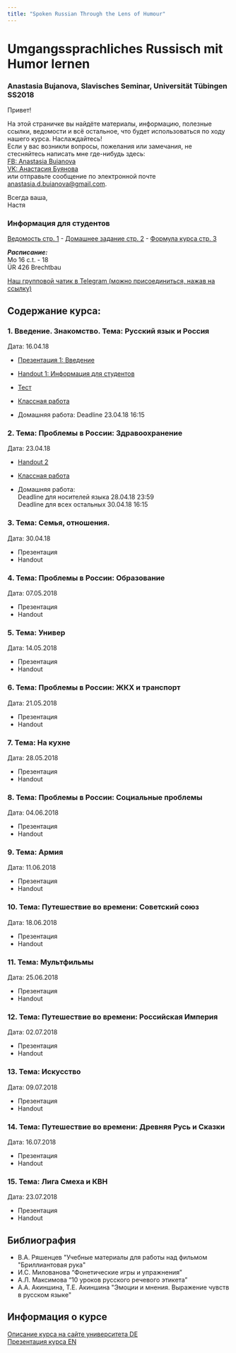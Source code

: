 ```yaml
---
title: "Spoken Russian Through the Lens of Humour"
--- 
```


# Umgangssprachliches Russisch mit Humor lernen
### Anastasia Bujanova, Slavisches Seminar, Universität Tübingen SS2018

Привет!

На этой страничке вы найдёте материалы, информацию, полезные ссылки, ведомости и всё остальное, что будет использоваться по ходу нашего курса. Наслаждайтесь!  
Если у вас возникли вопросы, пожелания или замечания, не стесняйтесь написать мне где-нибудь здесь:  
[FB: Anastasia Buianova](https://www.facebook.com/anastasia.buianova)  
[VK: Анастасия Буянова](https://vk.com/anaesthesiabuianova)  
или отправьте сообщение по электронной почте [anastasia.d.buianova@gmail.com](anastasia.d.buianova@gmail.com).

Всегда ваша,  
Настя

### Информация для студентов

[Ведомость стр. 1](https://docs.google.com/spreadsheets/d/1tdinptxIFDalAQa3iHYhIRKybBKyOelF3qSb4YBjzXc/edit#gid=1748941722) - [Домашнее задание стр. 2](https://docs.google.com/spreadsheets/d/1tdinptxIFDalAQa3iHYhIRKybBKyOelF3qSb4YBjzXc/edit#gid=0) - [Формула курса стр. 3](https://docs.google.com/spreadsheets/d/1tdinptxIFDalAQa3iHYhIRKybBKyOelF3qSb4YBjzXc/edit#gid=163382033)

***Расписание:***  
Mo 16 c.t. - 18  
ÜR 426 Brechtbau

[Наш групповой чатик в Telegram (можно присоединиться, нажав на ссылку)](https://t.me/joinchat/GwoRSwvpYRQ2X_QvT3N7Wg)


## Содержание курса:
### 1. Введение. Знакомство. Тема: Русский язык и Россия
Дата: 16.04.18
   * [Презентация 1: Введение](https://prezi.com/view/MaravmUVbUYtziX8Z9G8/) 
   * [Handout 1: Информация для студентов](https://github.com/bujanova/bujanova.github.io/blob/master/Handout%201%20-%20Google%20Docs.pdf)
   * [Тест](https://github.com/bujanova/bujanova.github.io/blob/master/%D0%A2%D0%B5%D1%81%D1%82.%20%D0%93%D1%80%D0%B0%D0%BC%D0%BC%D0%B0%D1%82%D0%B8%D0%BA%D0%B0%20%D0%B8%20%D0%BB%D0%B5%D0%BA%D1%81%D0%B8%D0%BA%D0%B0.pdf)
   
   * [Классная работа](https://docs.google.com/document/d/1H2jArP20lf035M7Hm_rOInwfnIbkl-6lITGmjbiEYGo/edit?usp=sharing)
   * Домашняя работа: Deadline 23.04.18 16:15


### 2. Тема: Проблемы в России: Здравоохранение
Дата: 23.04.18 
   * [Handout 2](https://github.com/bujanova/bujanova.github.io/blob/master/Handout%202.%20Buianova.pdf)  
   * [Классная работа](https://docs.google.com/document/d/1JcITLHoJ7dOn-BWv2Ms7CpQ4LdzU161U8D_Y7VhR34Y/edit)  
   
   * Домашняя работа:  
   Deadline для носителей языка 28.04.18 23:59  
   Deadline для всех остальных 30.04.18 16:15  

### 3. Тема: Семья, отношения.
Дата: 30.04.18
   * Презентация
   * Handout
   
### 4. Тема: Проблемы в России: Образование
Дата: 07.05.2018			
   * Презентация
   * Handout

### 5. Тема: Универ
Дата: 14.05.2018
   * Презентация
   * Handout

### 6. Тема: Проблемы в России: ЖКХ и транспорт
Дата: 21.05.2018
   * Презентация
   * Handout 

### 7. Тема: На кухне
Дата: 28.05.2018
   * Презентация
   * Handout 
  
### 8. Тема: Проблемы в России: Социальные проблемы
Дата: 04.06.2018
   * Презентация
   * Handout 

### 9. Тема: Армия
Дата: 11.06.2018			
   * Презентация
   * Handout

### 10. Тема: Путешествие во времени: Советский союз
Дата: 18.06.2018			
   * Презентация
   * Handout 

### 11. Тема: Мультфильмы
Дата: 25.06.2018			
   * Презентация
   * Handout

### 12. Тема: Путешествие во времени: Российская Империя
Дата: 02.07.2018			
   * Презентация
   * Handout

### 13. Тема: Искусство
Дата: 09.07.2018			
   * Презентация
   * Handout

### 14. Тема: Путешествие во времени: Древняя Русь и Сказки
Дата: 16.07.2018			
   * Презентация
   * Handout

### 15. Тема: Лига Смеха и КВН
Дата: 23.07.2018	 
   * Презентация
   * Handout
   

## Библиография

  * В.А. Ряшенцев "Учебные материалы для работы над фильмом "Бриллиантовая рука"  
  * И.С. Милованова “Фонетические игры и упражнения”  
  * А.Л. Максимова “10 уроков русского речевого этикета”  
  * А.А. Акиншина, Т.Е. Акиншина "Эмоции и мнения. Выражение чувств в русском языке"


## Информация о курсе


[Описание курса на сайте университета DE](https://campus.verwaltung.uni-tuebingen.de/lsfpublic/rds?state=verpublish&status=init&vmfile=no&publishid=169495&moduleCall=webInfo&publishConfFile=webInfo&publishSubDir=veranstaltung&noDBAction=y&init=y)  
[Презентация курса EN]()
